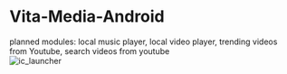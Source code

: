 # Vita-Media-Android
planned modules: local music player, local video player, trending videos from Youtube, search videos from youtube<br/>
![ic_launcher](https://cloud.githubusercontent.com/assets/22739177/22852589/bca63e24-eff3-11e6-8656-354895900447.png)
